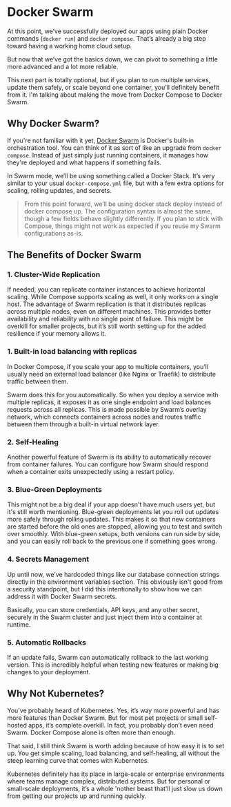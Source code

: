 # Docker Swarm

At this point, we’ve successfully deployed our apps using plain Docker commands (`docker run`) and `docker compose`. That’s already a big step toward having a working home cloud setup.

But now that we’ve got the basics down, we can pivot to something a little more advanced and a lot more reliable.

This next part is totally optional, but if you plan to run multiple services, update them safely, or scale beyond one container, you’ll definitely benefit from it. I'm talking about making the move from Docker Compose to Docker Swarm.

## Why Docker Swarm?
If you're not familiar with it yet, [Docker Swarm](https://docs.docker.com/engine/swarm/) is Docker's built-in orchestration tool. You can think of it as sort of like an upgrade from `docker compose`. Instead of just simply just running containers, it manages how they're deployed and what happens if something fails.

In Swarm mode, we’ll be using something called a Docker Stack. It’s very similar to your usual `docker-compose.yml` file, but with a few extra options for scaling, rolling updates, and secrets.
> From this point forward, we’ll be using docker stack deploy instead of docker compose up. The configuration syntax is almost the same, though a few fields behave slightly differently. If you plan to stick with Compose, things might not work as expected if you reuse my Swarm configurations as-is.

## The Benefits of Docker Swarm
### 1. Cluster-Wide Replication
If needed, you can replicate container instances to achieve horizontal scaling. While Compose supports scaling as well, it only works on a single host. The advantage of Swarm replication is that it distributes replicas across multiple nodes, even on different machines. This provides better availability and reliability with no single point of failure. This might be overkill for smaller projects, but it’s still worth setting up for the added resilience if your memory allows it.

### 1. Built-in load balancing with replicas
In Docker Compose, if you scale your app to multiple containers, you’ll usually need an external load balancer (like Nginx or Traefik) to distribute traffic between them.

Swarm does this for you automatically. So when you deploy a service with multiple replicas, it exposes it as one single endpoint and load balances requests across all replicas. This is made possible by Swarm’s overlay network, which connects containers across nodes and routes traffic between them through a built-in virtual network layer.

### 2. Self-Healing
Another powerful feature of Swarm is its ability to automatically recover from container failures. You can configure how Swarm should respond when a container exits unexpectedly using a restart policy. 

### 3. Blue-Green Deployments
This might not be a big deal if your app doesn't have much users yet, but it's still worth mentioning. Blue-green deployments let you roll out updates more safely through rolling updates. This makes it so that new containers are started before the old ones are stopped, allowing you to test and switch over smoothly. With blue-green setups, both versions can run side by side, and you can easily roll back to the previous one if something goes wrong.

### 4. Secrets Management
Up until now, we’ve hardcoded things like our database connection strings directly in the environment variables section. This obviously isn't good from a security standpoint, but I did this intentionally to show how we can address it with Docker Swarm secrets.

Basically, you can store credentials, API keys, and any other secret, securely in the Swarm cluster and just inject them into a container at runtime.

### 5. Automatic Rollbacks
If an update fails, Swarm can automatically rollback to the last working version. This is incredibly helpful when testing new features or making big changes to your deployment.

## Why Not Kubernetes?
You’ve probably heard of Kubernetes. Yes, it’s way more powerful and has more features than Docker Swarm. But for most pet projects or small self-hosted apps, it’s complete overkill. In fact, you probably don’t even need Swarm. Docker Compose alone is often more than enough.

That said, I still think Swarm is worth adding because of how easy it is to set up. You get simple scaling, load balancing, and self-healing, all without the steep learning curve that comes with Kubernetes.

Kubernetes definitely has its place in large-scale or enterprise environments where teams manage complex, distributed systems. But for personal or small-scale deployments, it’s a whole 'nother beast that’ll just slow us down from getting our projects up and running quickly.

